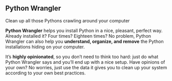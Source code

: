 ## Python Wrangler

Clean up all those Pythons crawling around your computer

**Python Wrangler** helps you install Python in a nice, pleasant, perfect way. Already installed it? Four times? Eighteen times? No problem, Python Wrangler can also help you **understand, organize, and remove** the Python installations hiding on your computer.

It’s **highly opinionated**, so you don’t need to think too hard: just do what Python Wrangler says and you’ll end up with a nice setup. Have opinions of your own? No worries, just use the data it gives you to clean up your system according to your own best practices.
